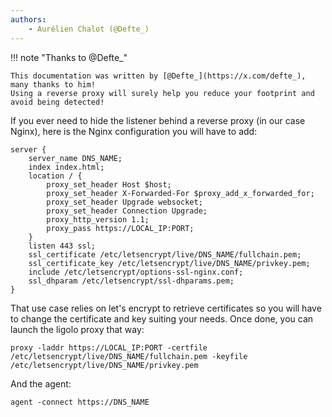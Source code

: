 ```yaml
---
authors:
    - Aurélien Chalot (@Defte_)
---
```


!!! note "Thanks to @Defte_"

    This documentation was written by [@Defte_](https://x.com/defte_), many thanks to him!
    Using a reverse proxy will surely help you reduce your footprint and avoid being detected!

If you ever need to hide the listener behind a reverse proxy (in our case Nginx), here is the Nginx configuration you will have to add:

```
server {
	server_name DNS_NAME;
	index index.html;
	location / {
		proxy_set_header Host $host;
		proxy_set_header X-Forwarded-For $proxy_add_x_forwarded_for;
		proxy_set_header Upgrade websocket;
		proxy_set_header Connection Upgrade;
		proxy_http_version 1.1; 
		proxy_pass https://LOCAL_IP:PORT;
	}
	listen 443 ssl;
	ssl_certificate /etc/letsencrypt/live/DNS_NAME/fullchain.pem;
	ssl_certificate_key /etc/letsencrypt/live/DNS_NAME/privkey.pem;
	include /etc/letsencrypt/options-ssl-nginx.conf; 
	ssl_dhparam /etc/letsencrypt/ssl-dhparams.pem;
}	
```

That use case relies on let's encrypt to retrieve certificates so you will have to change the certificate and key suiting your needs. Once done, you can launch the ligolo proxy that way:

```
proxy -laddr https://LOCAL_IP:PORT -certfile /etc/letsencrypt/live/DNS_NAME/fullchain.pem -keyfile /etc/letsencrypt/live/DNS_NAME/privkey.pem
```

And the agent:

```
agent -connect https://DNS_NAME
```